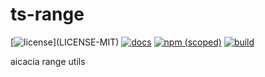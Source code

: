 # ts-range

[![license](https://img.shields.io/badge/license-MIT%2FApache--2.0-blue")](LICENSE-MIT)
[![docs](https://img.shields.io/badge/docs-typescript-blue.svg)](https://aicacia.github.io/ts-range/)
[![npm (scoped)](https://img.shields.io/npm/v/@aicacia/range)](https://www.npmjs.com/package/@aicacia/range)
[![build](https://github.com/aicacia/ts-range/workflows/Test/badge.svg)](https://github.com/aicacia/ts-range/actions?query=workflow%3ATest)

aicacia range utils
